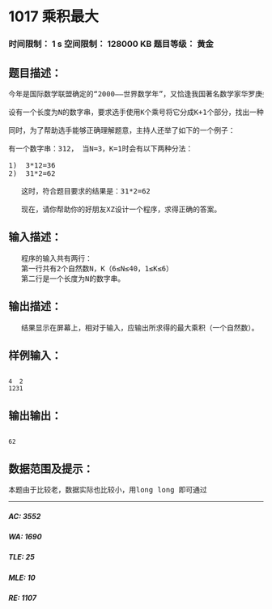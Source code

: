 # 1017 乘积最大   
### 时间限制： 1 s     空间限制： 128000 KB     题目等级： 黄金  
## 题目描述：  

<pre>
今年是国际数学联盟确定的“2000——世界数学年”，又恰逢我国著名数学家华罗庚先生诞辰90周年。在华罗庚先生的家乡江苏金坛，组织了一场别开生面的数学智力竞赛的活动，你的一个好朋友XZ也有幸得以参加。活动中，主持人给所有参加活动的选手出了这样一道题目：
 
设有一个长度为N的数字串，要求选手使用K个乘号将它分成K+1个部分，找出一种分法，使得这K+1个部分的乘积能够为最大。
 
同时，为了帮助选手能够正确理解题意，主持人还举了如下的一个例子：
 
有一个数字串：312， 当N=3，K=1时会有以下两种分法：
 
1)  3*12=36
2)  31*2=62
  
   这时，符合题目要求的结果是：31*2=62
 
   现在，请你帮助你的好朋友XZ设计一个程序，求得正确的答案。
</pre>
  
  
## 输入描述：  

<pre>
   程序的输入共有两行：
   第一行共有2个自然数N，K（6≤N≤40，1≤K≤6）
   第二行是一个长度为N的数字串。
</pre>
  
  
## 输出描述：  

<pre>
   结果显示在屏幕上，相对于输入，应输出所求得的最大乘积（一个自然数）。
</pre>
  
  
## 样例输入：  

<pre><code>
4  2
1231
</code></pre>
  
  
## 输出输出：  

<pre><code>
62
</code></pre>
  
  
## 数据范围及提示：  

<pre>
本题由于比较老，数据实际也比较小，用long long 即可通过
</pre>
  
  
***  

##### AC: 3552  
##### WA: 1690  
##### TLE: 25  
##### MLE: 10  
##### RE: 1107  
